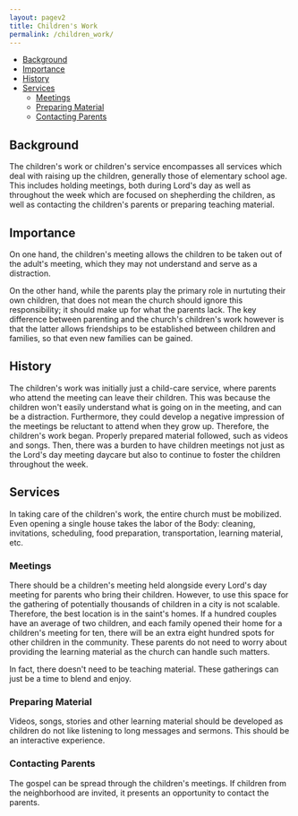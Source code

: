 ```yaml
---
layout: pagev2
title: Children's Work
permalink: /children_work/
---
```

- [Background](#background)
- [Importance](#importance)
- [History](#history)
- [Services](#services)
  - [Meetings](#meetings)
  - [Preparing Material](#preparing-material)
  - [Contacting Parents](#contacting-parents)

## Background

The children's work or children's service encompasses all services which deal with raising up the children, generally those of elementary school age. This includes holding meetings, both during Lord's day as well as throughout the week which are focused on shepherding the children, as well as contacting the children's parents or preparing teaching material.

## Importance

On one hand, the children's meeting allows the children to be taken out of the adult's meeting, which they may not understand and serve as a distraction.

On the other hand, while the parents play the primary role in nurtuting their own children, that does not mean the church should ignore this responsibility; it should make up for what the parents lack. The key difference between parenting and the church's children's work however is that the latter allows friendships to be established between children and families, so that even new families can be gained.

## History

The children's work was initially just a child-care service, where parents who attend the meeting can leave their children. This was because the children won't easily understand what is going on in the meeting, and can be a distraction. Furthermore, they could develop a negative impression of the meetings be reluctant to attend when they grow up. Therefore, the children's work began. Properly prepared material followed, such as videos and songs. Then, there was a burden to have children meetings not just as the Lord's day meeting daycare but also to continue to foster the children throughout the week.

## Services

In taking care of the children's work, the entire church must be mobilized. Even opening a single house takes the labor of the Body: cleaning, invitations, scheduling, food preparation, transportation, learning material, etc.

### Meetings

There should be a children's meeting held alongside every Lord's day meeting for parents who bring their children. However, to use this space for the gathering of potentially thousands of children in a city is not scalable. Therefore, the best location is in the saint's homes. If a hundred couples have an average of two children, and each family opened their home for a children's meeting for ten, there will be an extra eight hundred spots for other children in the community. These parents do not need to worry about providing the learning material as the church can handle such matters.

In fact, there doesn't need to be teaching material. These gatherings can just be a time to blend and enjoy.

### Preparing Material

Videos, songs, stories and other learning material should be developed as children do not like listening to long messages and sermons. This should be an interactive experience. 

### Contacting Parents

The gospel can be spread through the children's meetings. If children from the neighborhood are invited, it presents an opportunity to contact the parents.
